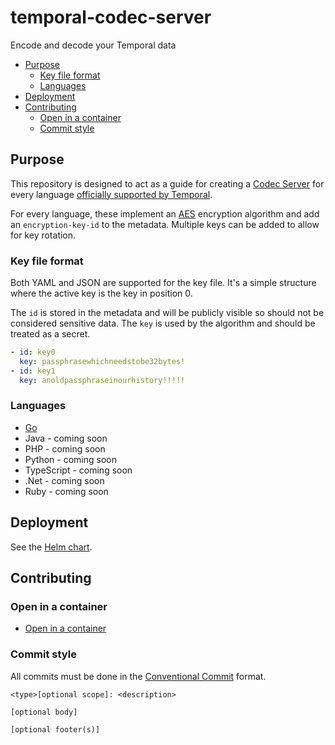 # temporal-codec-server

Encode and decode your Temporal data

<!-- toc -->

* [Purpose](#purpose)
  * [Key file format](#key-file-format)
  * [Languages](#languages)
* [Deployment](#deployment)
* [Contributing](#contributing)
  * [Open in a container](#open-in-a-container)
  * [Commit style](#commit-style)

<!-- Regenerate with "pre-commit run -a markdown-toc" -->

<!-- tocstop -->

## Purpose

This repository is designed to act as a guide for creating a
[Codec Server](https://docs.temporal.io/production-deployment/data-encryption)
for every language [officially supported by Temporal](https://docs.temporal.io/encyclopedia/temporal-sdks#official-sdks).

For every language, these implement an [AES](https://en.wikipedia.org/wiki/Advanced_Encryption_Standard)
encryption algorithm and add an `encryption-key-id` to the metadata. Multiple
keys can be added to allow for key rotation.

### Key file format

Both YAML and JSON are supported for the key file. It's a simple structure where
the active key is the key in position 0.

The `id` is stored in the metadata and will be publicly visible so should not be
considered sensitive data. The `key` is used by the algorithm and should be
treated as a secret.

```yaml
- id: key0
  key: passphrasewhichneedstobe32bytes!
- id: key1
  key: anoldpassphraseinourhistory!!!!!
```

### Languages

* [Go](./apps/golang)
* Java - coming soon
* PHP - coming soon
* Python - coming soon
* TypeScript - coming soon
* .Net - coming soon
* Ruby - coming soon

## Deployment

See the [Helm chart](./charts/temporal-codec-server).

## Contributing

### Open in a container

* [Open in a container](https://code.visualstudio.com/docs/devcontainers/containers)

### Commit style

All commits must be done in the [Conventional Commit](https://www.conventionalcommits.org)
format.

```git
<type>[optional scope]: <description>

[optional body]

[optional footer(s)]
```
